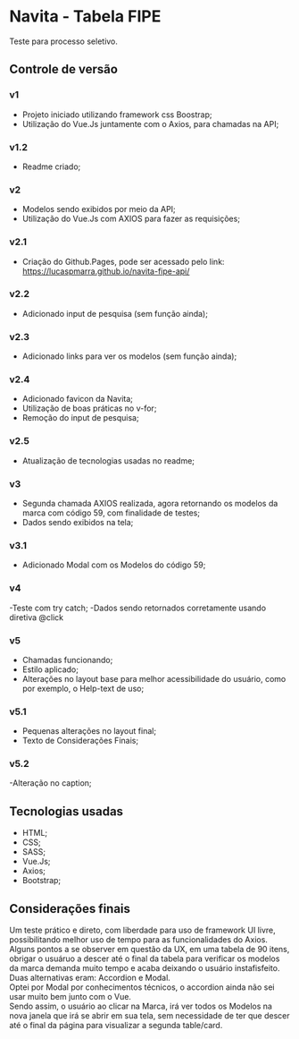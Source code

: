 # Navita - Tabela FIPE

Teste para processo seletivo.

## Controle de versão

### v1

- Projeto iniciado utilizando framework css Boostrap;
- Utilização do Vue.Js juntamente com o Axios, para chamadas na API;

### v1.2

- Readme criado;

### v2

- Modelos sendo exibidos por meio da API;
- Utilização do Vue.Js com AXIOS para fazer as requisições;

### v2.1

- Criação do Github.Pages, pode ser acessado pelo link: https://lucaspmarra.github.io/navita-fipe-api/

### v2.2

- Adicionado input de pesquisa (sem função ainda);

### v2.3

- Adicionado <a> links para ver os modelos (sem função ainda);

### v2.4

- Adicionado favicon da Navita;
- Utilização de boas práticas no v-for;
- Remoção do input de pesquisa;

### v2.5

- Atualização de tecnologias usadas no readme;

### v3

- Segunda chamada AXIOS realizada, agora retornando os modelos da marca com código 59, com finalidade de testes;
- Dados sendo exibidos na tela;

### v3.1

- Adicionado Modal com os Modelos do código 59;

### v4

-Teste com try catch;
-Dados sendo retornados corretamente usando diretiva @click

### v5

- Chamadas funcionando;
- Estilo aplicado;
- Alterações no layout base para melhor acessibilidade do usuário, como por exemplo, o Help-text de uso;

### v5.1

- Pequenas alterações no layout final;
- Texto de Considerações Finais;

### v5.2

-Alteração no caption;

## Tecnologias usadas

- HTML;
- CSS;
- SASS;
- Vue.Js;
- Axios;
- Bootstrap;

## Considerações finais

Um teste prático e direto, com liberdade para uso de framework UI livre, possibilitando melhor uso de tempo para as funcionalidades do Axios.  
Alguns pontos a se observer em questão da UX, em uma tabela de 90 itens, obrigar o usuáruo a descer até o final da tabela para verificar os modelos da marca demanda muito tempo e acaba deixando o usuário instafisfeito.  
Duas alternativas eram: Accordion e Modal.  
Optei por Modal por conhecimentos técnicos, o accordion ainda não sei usar muito bem junto com o Vue.  
Sendo assim, o usuário ao clicar na Marca, irá ver todos os Modelos na nova janela que irá se abrir em sua tela, sem necessidade de ter que descer até o final da página para visualizar a segunda table/card.
